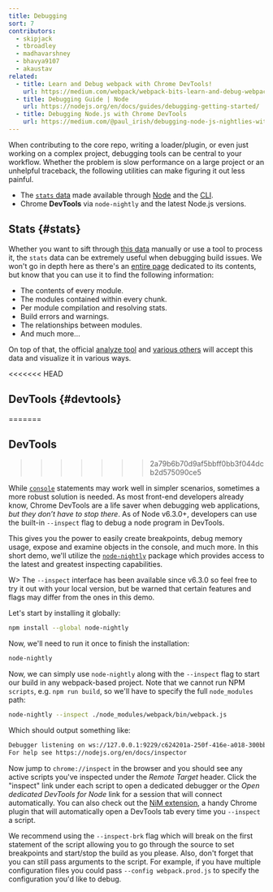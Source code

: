 ```yaml
---
title: Debugging
sort: 7
contributors:
  - skipjack
  - tbroadley
  - madhavarshney
  - bhavya9107
  - akaustav
related:
  - title: Learn and Debug webpack with Chrome DevTools!
    url: https://medium.com/webpack/webpack-bits-learn-and-debug-webpack-with-chrome-dev-tools-da1c5b19554
  - title: Debugging Guide | Node
    url: https://nodejs.org/en/docs/guides/debugging-getting-started/
  - title: Debugging Node.js with Chrome DevTools
    url: https://medium.com/@paul_irish/debugging-node-js-nightlies-with-chrome-devtools-7c4a1b95ae27
---
```


When contributing to the core repo, writing a loader/plugin, or even just working on a complex project, debugging tools can be central to your workflow. Whether the problem is slow performance on a large project or an unhelpful traceback, the following utilities can make figuring it out less painful.

- The [`stats` data](/api/stats) made available through [Node](/api/node/#stats-object) and the [CLI](/api/cli/#common-options).
- Chrome **DevTools** via `node-nightly` and the latest Node.js versions.

## Stats {#stats}

Whether you want to sift through [this data](/api/stats) manually or use a tool to process it, the `stats` data can be extremely useful when debugging build issues. We won't go in depth here as there's an [entire page](/api/stats) dedicated to its contents, but know that you can use it to find the following information:

- The contents of every module.
- The modules contained within every chunk.
- Per module compilation and resolving stats.
- Build errors and warnings.
- The relationships between modules.
- And much more...

On top of that, the official [analyze tool](https://github.com/webpack/analyse) and [various others](/guides/code-splitting/#bundle-analysis) will accept this data and visualize it in various ways.

<<<<<<< HEAD

## DevTools {#devtools}
=======
## DevTools
>>>>>>> 2a79b6b70d9af5bbff0bb3f044dcb2d575090ce5

While [`console`](https://nodejs.org/api/console.html) statements may work well in simpler scenarios, sometimes a more robust solution is needed. As most front-end developers already know, Chrome DevTools are a life saver when debugging web applications, _but they don’t have to stop there_. As of Node v6.3.0+, developers can use the built-in `--inspect` flag to debug a node program in DevTools.

This gives you the power to easily create breakpoints, debug memory usage, expose and examine objects in the console, and much more. In this short demo, we'll utilize the [`node-nightly`](https://github.com/hemanth/node-nightly) package which provides access to the latest and greatest inspecting capabilities.

W> The `--inspect` interface has been available since v6.3.0 so feel free to try it out with your local version, but be warned that certain features and flags may differ from the ones in this demo.

Let's start by installing it globally:

```bash
npm install --global node-nightly
```

Now, we'll need to run it once to finish the installation:

```bash
node-nightly
```

Now, we can simply use `node-nightly` along with the `--inspect` flag to start our build in any webpack-based project. Note that we cannot run NPM `scripts`, e.g. `npm run build`, so we'll have to specify the full `node_modules` path:

```bash
node-nightly --inspect ./node_modules/webpack/bin/webpack.js
```

Which should output something like:

```bash
Debugger listening on ws://127.0.0.1:9229/c624201a-250f-416e-a018-300bbec7be2c
For help see https://nodejs.org/en/docs/inspector
```

Now jump to `chrome://inspect` in the browser and you should see any active scripts you've inspected under the _Remote Target_ header. Click the "inspect" link under each script to open a dedicated debugger or the _Open dedicated DevTools for Node_ link for a session that will connect automatically. You can also check out the [NiM extension](https://chrome.google.com/webstore/detail/nodejs-v8-inspector-manag/gnhhdgbaldcilmgcpfddgdbkhjohddkj), a handy Chrome plugin that will automatically open a DevTools tab every time you `--inspect` a script.

We recommend using the `--inspect-brk` flag which will break on the first statement of the script allowing you to go through the source to set breakpoints and start/stop the build as you please. Also, don't forget that you can still pass arguments to the script. For example, if you have multiple configuration files you could pass `--config webpack.prod.js` to specify the configuration you'd like to debug.
